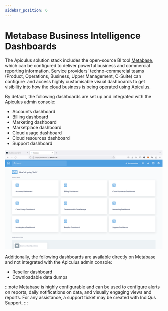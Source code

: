 ```yaml
---
sidebar_position: 6
---
```

# Metabase Business Intelligence Dashboards

The Apiculus solution stack includes the open-source BI tool [Metabase](https://metabase.com), which can be configured to deliver powerful business and commercial reporting information. Service providers' techno-commercial teams (Product, Operations, Business, Upper Management, C-Suite) can configure  and access highly customisable visual dashboards to get visibility into how the cloud business is being operated using Apiculus.

By default, the following dashboards are set up and integrated with the Apiculus admin console:

- Accounts dashboard
- Billing dashboard
- Marketing dashboard
- Marketplace dashboard
- Cloud usage dashboard
- Cloud resources dashboard
- Support dashboard

![Metabase Business Intelligence Dashboards](img/MetabaseBusinessIntelligenceDashboards.png)

Additionally, the following dashboards are available directly on Metabase and not integrated with the Apiculus admin console:

- Reseller dashboard
- Downloadable data dumps

:::note
Metabase is highly configurable and can be used to configure alerts on reports, daily notifications on data, and visually engaging views and reports. For any assistance, a support ticket may be created with IndiQus Support.
:::